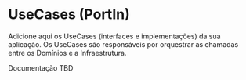 # UseCases (PortIn)

Adicione aqui os UseCases (interfaces e implementações) da sua aplicação.
Os UseCases são responsáveis por orquestrar as chamadas entre os Domínios e a Infraestrutura.

Documentação TBD
